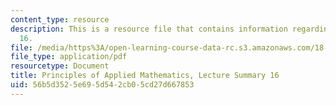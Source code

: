```yaml
---
content_type: resource
description: This is a resource file that contains information regarding lecture summary
  16.
file: /media/https%3A/open-learning-course-data-rc.s3.amazonaws.com/18-311-principles-of-applied-mathematics-spring-2014/56b5d3525e695d542cb05cd27d667853_MIT18_311S14_Lecture16.pdf
file_type: application/pdf
resourcetype: Document
title: Principles of Applied Mathematics, Lecture Summary 16
uid: 56b5d352-5e69-5d54-2cb0-5cd27d667853
---
```

